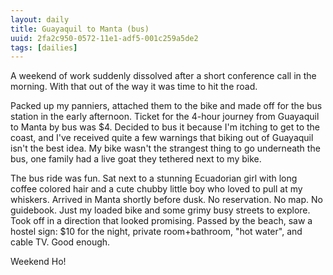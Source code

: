 ```yaml
---
layout: daily
title: Guayaquil to Manta (bus)
uuid: 2fa2c950-0572-11e1-adf5-001c259a5de2
tags: [dailies]
---
```

A weekend of work suddenly dissolved after a short conference call in the
morning. With that out of the way it was time to hit the road.

Packed up my panniers, attached them to the bike and made off for the bus station in the early afternoon. Ticket for the 4-hour journey from Guayaquil to Manta by bus was $4. Decided to bus it because I'm itching to get to the coast, and I've received quite a few warnings that biking out of Guayaquil isn't the best idea. My bike wasn't the strangest thing to go underneath the bus, one family had a live goat they tethered next to my bike.

The bus ride was fun. Sat next to a stunning Ecuadorian girl with long coffee colored hair and a cute chubby little boy who loved to pull at my whiskers. Arrived in Manta shortly before dusk. No reservation. No map. No guidebook.
Just my loaded bike and some grimy busy streets to explore. Took off in
a direction that looked promising. Passed by the beach, saw a hostel sign: $10 for
the night, private room+bathroom, "hot water", and cable TV. Good enough.

Weekend Ho!

